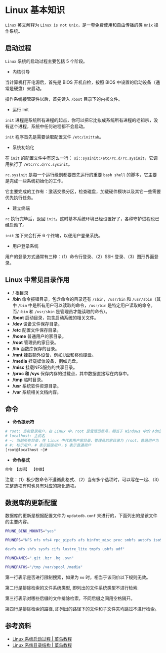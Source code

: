 # Linux 基本知识

`Linux` 英文解释为 `Linux is not Unix`，是一套免费使用和自由传播的类 `Unix` 操作系统。

## 启动过程

`Linux` 系统的启动过程主要包括 5 个阶段。

- 内核引导

当计算机打开电源后，首先是 BIOS 开机自检，按照 BIOS 中设置的启动设备（通常是硬盘）来启动。

操作系统接管硬件以后，首先读入 `/boot` 目录下的内核文件。

- 运行 Init

`init` 进程是系统所有进程的起点，你可以把它比拟成系统所有进程的老祖宗，没有这个进程，系统中任何进程都不会启动。

`init` 程序首先是需要读取配置文件 `/etc/inittab`。

- 系统初始化

在 `init` 的配置文件中有这么一行： `si::sysinit:/etc/rc.d/rc.sysinit`，它调用执行了 `/etc/rc.d/rc.sysinit`。

`rc.sysinit` 是每一个运行级别都要首先运行的重要 `bash shell` 的脚本，它主要是完成一些系统初始化的工作。

它主要完成的工作有：激活交换分区，检查磁盘，加载硬件模块以及其它一些需要优先执行任务。

- 建立终端

`rc` 执行完毕后，返回 `init`。这时基本系统环境已经设置好了，各种守护进程也已经启动了。

`init` 接下来会打开 6 个终端，以便用户登录系统。

- 用户登录系统

用户的登录方式通常有三种：（1）命令行登录、（2）SSH 登录、（3）图形界面登录。

## Linux 中常见目录作用

- / 根目录
- **/bin** 命令报错目录，包含命令的目录还有 `/sbin`，`/usr/bin` 和 `/usr/sbin`（其中 `/bin` 中是所有用户可以读取的命令，`/usr/bin` 是特定用户读取的命令，而`/-bin` 和 `/usr/sbin` 是管理员才能读取的命令）。
- **/boot** 启动目录，包含启动系统的相关文件。
- **/dev** 设备文件保存目录。
- **/etc** 配置文件保存目录。
- **/home** 普通用户的家目录。
- **/root** 管理员的家目录。
- **/lib** 函数库保存的目录。
- **/mnt** 挂载额外设备，例如U盘和移动硬盘。
- **/media** 挂载媒体设备，例如光盘。
- **/misc** 挂载NFS服务的共享目录。
- **/proc 和 /sys** 保存内存的过载点，其中数据直接写在内存中。
- **/tmp** 临时目录。
- **/usr** 系统软件资源目录。
- **/var** 系统相关文档内容。

## 命令

- **命令提示符**

```bash
# root: 当前登录用户，在 Linux 中，root 是管理员账号，相当于 Windows 中的 Administrator
# localhost: 主机名
# ~: 当前所在目录，在 Linux 中代表用户家目录，管理员的家目录为 /root，普通用户为 /home/<userName>
# #: 标示用户，# 表示超级用户，$ 表示普通用户
[root@localhost ~]#
```

- **命令格式**

```bash
命令 【选项】 【参数】
```

注意：（1）极少数命令不遵循此格式、（2）当有多个选项时，可以写在一起、（3）完整选项有时也具有对应的简化选项。

## 数据库的更新配置

数据库的更新是根据配置文件为 `updatedb.conf` 来进行的，下面列出的是该文件的主要内容。

```bash
PRUNE_BIND_MOUNTS="yes"

PRUNEFS="NFS nfs nfs4 rpc_pipefs afs binfmt_misc proc smbfs autofs iso9660 ncpfs coda devpts ftpfs

devfs mfs shfs sysfs cifs lustre_lite tmpfs usbfs udf"

PRUNENAMES=".git .bzr .hg .svn"

PRUNEPATHS="/tmp /var/spool /media"
```

第一行表示是否进行限制搜索，如果为 `no` 时，相当于该问价以下规则无效。

第二行是排除检索的文件系统类型, 即列出的文件系统类型不进行检索.

第三行表示对哪些后缀的文件排除检索，不同后缀之间用空格隔开。

第四行是排除检索的路径, 即列出的路径下的文件和子文件夹均跳过不进行检索。

## 参考资料

- [Linux 系统启动过程 | 菜鸟教程](http://www.runoob.com/linux/linux-system-boot.html)
- [Linux 系统目录结构 | 菜鸟教程](http://www.runoob.com/linux/linux-system-contents.html)
